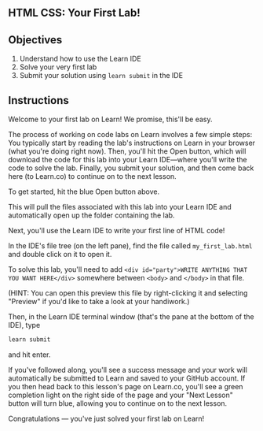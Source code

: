 HTML CSS: Your First Lab!
---

## Objectives

1. Understand how to use the Learn IDE
2. Solve your very first lab
2. Submit your solution using `learn submit` in the IDE

## Instructions

Welcome to your first lab on Learn! We promise, this'll be easy.

The process of working on code labs on Learn involves a few simple steps: You typically start by reading the lab's instructions on Learn in your browser (what you're doing right now). Then, you'll hit the Open button, which will download the code for this lab into your Learn IDE—where you'll write the code to solve the lab. Finally, you submit your solution, and then come back here (to Learn.co) to continue on to the next lesson. 

To get started, hit the blue Open button above. 

This will pull the files associated with this lab into your Learn IDE and automatically open up the folder containing the lab. 

Next, you'll use the Learn IDE to write your first line of HTML code! 

In the IDE's file tree (on the left pane), find the file called `my_first_lab.html` and double click on it to open it. 

To solve this lab, you'll need to add `<div id="party">WRITE ANYTHING THAT YOU WANT HERE</div>` somewhere between `<body>` and `</body>` in that file.

(HINT: You can open this preview this file by right-clicking it and selecting "Preview" if you'd like to take a look at your handiwork.)

Then, in the Learn IDE terminal window (that's the pane at the bottom of the IDE), type

``` bash
learn submit
```

and hit enter. 

If you've followed along, you'll see a success message and your work will automatically be submitted to Learn and saved to your GitHub account. If you then head back to this lesson's page on Learn.co, you'll see a green completion light on the right side of the page and your "Next Lesson" button will turn blue, allowing you to continue on to the next lesson.

Congratulations — you've just solved your first lab on Learn! 
